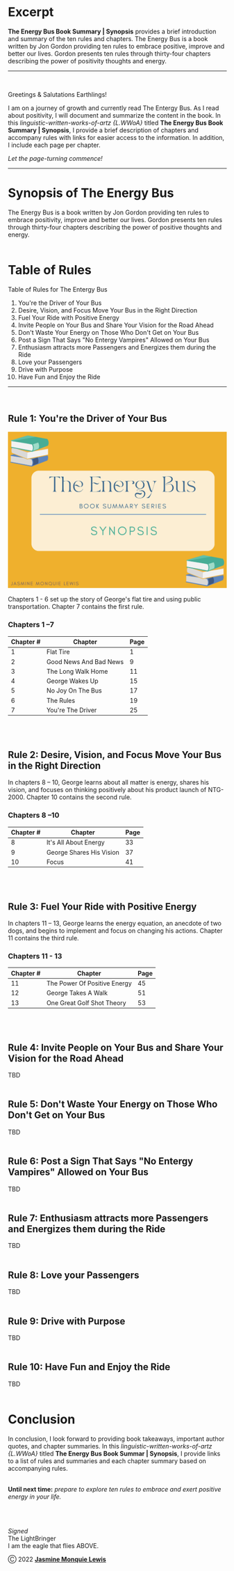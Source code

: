 # Excerpt 

**The Energy Bus Book Summary | Synopsis**  provides a brief introduction and summary of the ten rules and chapters. The Energy Bus is a book written by Jon Gordon providing ten rules to embrace positive, improve and better our lives. Gordon presents ten rules through thirty-four chapters describing the power of positivity thoughts and energy.

---
<br/> 

Greetings & Salutations Earthlings! 
<br/> 

I am on a journey of growth and currently read The Entergy Bus. As I read about positivity, I will document and summarize the content in the book. In this *linguistic-written-works-of-artz {L.WWoA}* titled **The Energy Bus Book Summary | Synopsis**, I provide a brief description of chapters and accompany rules with links for easier access to the information. In addition, I include each page per chapter. 
<br/> 

*Let the page-turning commence!* 

---



# Synopsis of The Energy Bus 
The Energy Bus is a book written by Jon Gordon providing ten rules to embrace positivity, improve and better our lives. Gordon presents ten rules through thirty-four chapters describing the power of positive thoughts and energy. 
<br/> 
<br/> 

 
# Table of Rules 
Table of Rules for The Entergy Bus 

1. You're the Driver of Your Bus
2. Desire, Vision, and Focus Move Your Bus in the Right Direction
3. Fuel Your Ride with Positive Energy
4. Invite People on Your Bus and Share Your Vision for the Road Ahead
5. Don't Waste Your Energy on Those Who Don't Get on Your Bus
6. Post a Sign That Says "No Entergy Vampires" Allowed on Your Bus
7. Enthusiasm attracts more Passengers and Energizes them during the Ride
8. Love your Passengers
9. Drive with Purpose
10. Have Fun and Enjoy the Ride

---
<br/> 

## Rule 1: You're the Driver of Your Bus

![Image Youre the Driver of Your Bus](https://github.com/jasmineMonquieLewis/Linguistic-Written-Works-Of-Artz/blob/the-energy-bus-book/the-energy-bus-book/assets/the-energy-bus-book-summary-synopsis.png)

Chapters 1 - 6 set up the story of George's flat tire and using public transportation. Chapter 7 contains the first rule.
<br/> 

### Chapters 1 –7 
|  Chapter # | Chapter | Page |
| --------------- | --------------- | --------------- |
| 1 | Flat Tire | 1 |
| 2  | Good News And Bad News | 9 |
| 3 | The Long Walk Home  | 11 |
| 4 | George Wakes Up  | 15 |
| 5 | No Joy On The Bus  | 17 |
| 6 | The Rules | 19 |
| 7 | You're The Driver | 25 |

<br/> 
<br/> 

## Rule 2: Desire, Vision, and Focus Move Your Bus in the Right Direction
In chapters 8 – 10, George learns about all matter is energy, shares his vision, and focuses on thinking positively about his product launch of NTG-2000. Chapter 10 contains the second rule.
<br/> 

### Chapters 8 –10 
|  Chapter # | Chapter | Page |
| --------------- | --------------- | --------------- |
| 8 | It's All About Energy | 33 |
| 9 | George Shares His Vision | 37 |
| 10 | Focus | 41 |

<br/> 
<br/>  

## Rule 3: Fuel Your Ride with Positive Energy
In chapters 11 – 13, George learns the energy equation, an anecdote of two dogs, and begins to implement and focus on changing his actions. Chapter 11 contains the third rule.
<br/>

### Chapters 11 - 13
|  Chapter # | Chapter | Page |
| --------------- | --------------- | --------------- |
| 11 | The Power Of Positive Energy | 45 |
| 12 | George Takes A Walk | 51 |
| 13 | One Great Golf Shot Theory | 53 |
 
<br/>
<br/>  

## Rule 4: Invite People on Your Bus and Share Your Vision for the Road Ahead
TBD
<br/>
<br/> 

## Rule 5: Don't Waste Your Energy on Those Who Don't Get on Your Bus
TBD
<br/>
<br/> 

## Rule 6: Post a Sign That Says "No Entergy Vampires" Allowed on Your Bus
TBD
<br/>
<br/>

## Rule 7: Enthusiasm attracts more Passengers and Energizes them during the Ride
TBD
<br/> 
<br/>

## Rule 8: Love your Passengers
TBD 
<br/> 
<br/>

## Rule 9: Drive with Purpose
TBD 
<br/> 
<br/>

## Rule 10: Have Fun and Enjoy the Ride
TBD 
<br/> 
<br/>

# Conclusion 

In conclusion, I look forward to providing book takeaways, important author quotes, and chapter summaries.  In this *linguistic-written-works-of-artz {L.WWoA}* titled **The Energy Bus Book Summar | Synopsis**, I provide links to a list of rules and summaries and each chapter summary based on accompanying rules. 
<br/> 
<br/> 

**Until next time:**  *prepare to explore ten rules to embrace and exert positive energy in your life.* 

<br/> 
<br/>

*Signed*<br/> 
The LightBringer<br/> 
I am the eagle that flies ABOVE. 
<br/> 


Ⓒ 2022 [**Jasmine Monquie Lewis**]( https://jasminemonquie.tech/) 
